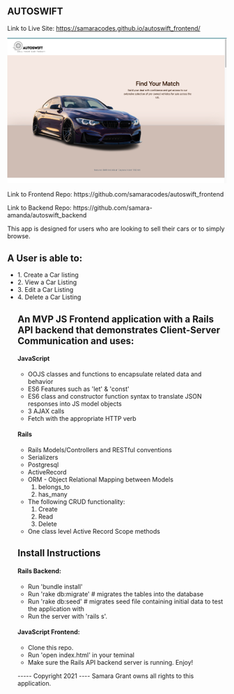 AUTOSWIFT 
----------------------------------------
Link to Live Site: https://samaracodes.github.io/autoswift_frontend/

![App Image](landing-page.png "Title")
<p>Link to Frontend Repo: https://github.com/samaracodes/autoswift_frontend
<br>
<p>Link to Backend Repo: https://github.com/samara-amanda/autoswift_backend


<p>This app is designed for users who are looking to sell their cars or to simply browse.

<h2>A User is able to:</h2>
<ul>
<li>1. Create a Car listing
<li>2. View a Car Listing
<li>3. Edit a Car Listing
<li>4. Delete a Car Listing


<h2>An MVP JS Frontend application with a Rails API backend that demonstrates Client-Server Communication and uses:</h2>
<h4>JavaScript</h4>
<ul>
    <li> OOJS classes and functions to encapsulate related data and behavior
    <li> ES6 Features such as 'let' & 'const'
    <li> ES6 class and constructor function syntax to translate JSON responses into JS model objects
    <li> 3 AJAX calls
    <li> Fetch with the appropriate HTTP verb
</ul>
<h4>Rails</h4>
<ul>
    <li> Rails Models/Controllers and RESTful conventions 
    <li> Serializers
    <li> Postgresql
    <li> ActiveRecord
    <li> ORM - Object Relational Mapping between Models
        <ol> 
            <li>belongs_to
            <li>has_many
        </ol>
    <li> The following CRUD functionality:
        <ol>
            <li>Create
            <li>Read
            <li>Delete
        </ol>
    <li> One class level Active Record Scope methods
</ul>

<h2>Install Instructions</h2>
<h4>Rails Backend:</h4>
<ul>
    <li> Run 'bundle install'
    <li> Run 'rake db:migrate' # migrates the tables into the database
    <li> Run 'rake db:seed'    # migrates seed file containing initial data to test the application with
    <li> Run the server with 'rails s'. 
</ul>

<h4>JavaScript Frontend: </h4>
<ul> 
    <li> Clone this repo</a>.
    <li> Run 'open index.html' in your teminal
    <li> Make sure the Rails API backend server is running. Enjoy!
</ul>

----- Copyright 2021 ----
Samara Grant owns all rights to this application.

